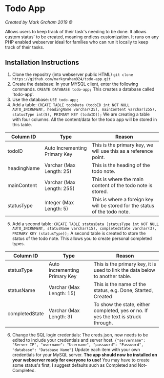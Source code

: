 # Todo App
*Created by Mark Graham 2019 &copy;*

Allows users to keep track of their task's needing to be done. It allows custom status' to be created, meaning endless customization.
It runs on any PHP enabled webserver ideal for families who can run it locally to keep track of their tasks.
## Installation Instructions
1. Clone the repositry (into webserver public HTML)
	 `git clone https://github.com/markgraham924/todo-app.git`
2. Create the database:
	In your MYSQL client, enter the following commands.
	 `CREATE DATABASE todo-app;`
	 This creates a database called 'todo-app'.
3. Use the database:
	 `USE todo-app;`
4. Add a table:
	`CREATE TABLE todoData (todoID int NOT NULL AUTO_INCREMENT, headingName varchar(25), mainContent varchar(255), statusType int(5), PRIMARY KEY (todoID));`
	We are creating a table with four columns. All the content/data for the todo app will be stored in this table.
	
|Column ID|Type|Reason|
|--|--|--|
|todoID|Auto Incrementing Primary Key|This is the primary key, we will use this as a reference point.  |
|headingName|Varchar (Max Length: 25)|This is the heading of the todo note.|
|mainContent|Varchar (Max Length: 255)|This is where the main content of the todo note is stored.|
|statusType|Integer (Max Length: 5)|This is where a foreign key will be stored for the status of the todo note.|
5. Add a second table:
	`CREATE TABLE statusData (statusType int NOT NULL AUTO_INCREMENT, statusName varchar(15), completedState varchar(3), PRIMARY KEY (statusType));`
	A second table is created to store the status of the todo note. This allows you to create personal completed types.
	
|Column ID|Type|Reason|
|--|--|--|
|statusType|Auto Incrementing Primary Key|This is the primary key, it is used to link the data below to another table.|
|statusName|Varchar (Max Length: 15)|This is the name of the status, e.g. Done, Started, Created|
|completedState|Varchar (Max Length: 3)|To show the state, either completed, yes or no. If yes the text is struck through.|
6. Change the SQL login credentials:
	The creds.json, now needs to be edited to include your credentials and server host.
	`{"servername": "Server IP", "username": "Username", "password": "Password", "database": "Database Name"}`
	Update each item with your own credentials for your MySQL server.
**The app should now be installed on your webserver ready for everyone to use!**
You may have to create some status's first, I suggest defaults such as Completed and Not-Completed.


	 
